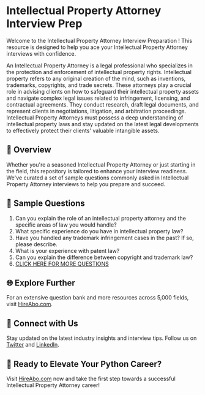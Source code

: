 # Intellectual Property Attorney Interview Prep

Welcome to the Intellectual Property Attorney Interview Preparation ! This resource is designed to help you ace your Intellectual Property Attorney interviews with confidence.

An Intellectual Property Attorney is a legal professional who specializes in the protection and enforcement of intellectual property rights. Intellectual property refers to any original creation of the mind, such as inventions, trademarks, copyrights, and trade secrets. These attorneys play a crucial role in advising clients on how to safeguard their intellectual property assets and navigate complex legal issues related to infringement, licensing, and contractual agreements. They conduct research, draft legal documents, and represent clients in negotiations, litigation, and arbitration proceedings. Intellectual Property Attorneys must possess a deep understanding of intellectual property laws and stay updated on the latest legal developments to effectively protect their clients' valuable intangible assets.

## 🚀 Overview

Whether you're a seasoned Intellectual Property Attorney or just starting in the field, this repository is tailored to enhance your interview readiness. We've curated a set of sample questions commonly asked in Intellectual Property Attorney interviews to help you prepare and succeed.

## 📝 Sample Questions

1. Can you explain the role of an intellectual property attorney and the specific areas of law you would handle?
2. What specific experience do you have in intellectual property law?
3. Have you handled any trademark infringement cases in the past? If so, please describe.
4. What is your experience with patent law?
5. Can you explain the difference between copyright and trademark law?
6. [CLICK HERE FOR MORE QUESTIONS](https://hireabo.com/job/9_0_18/Intellectual%20Property%20Attorney)

## 🌐 Explore Further

For an extensive question bank and more resources across 5,000 fields, visit [HireAbo.com](https://www.hireabo.com).

## 📱 Connect with Us

Stay updated on the latest industry insights and interview tips. Follow us on [Twitter](https://twitter.com/hireabo) and [LinkedIn](https://www.linkedin.com/in/hire-abo-3609972a8/).

## 🚀 Ready to Elevate Your Python Career?

Visit [HireAbo.com](https://www.hireabo.com) now and take the first step towards a successful Intellectual Property Attorney career!